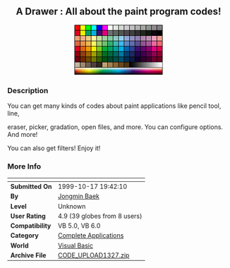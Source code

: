 ﻿<div align="center">

## A Drawer : All about the paint program codes\!

<img src="PickBoard.jpg">
</div>

### Description

You can get many kinds of codes about paint applications like pencil tool, line,

eraser, picker, gradation, open files, and more. You can configure options. And more!

You can also get filters! Enjoy it!
 
### More Info
 


<span>             |<span>
---                |---
**Submitted On**   |1999-10-17 19:42:10
**By**             |[Jongmin Baek](https://github.com/Planet-Source-Code/PSCIndex/blob/master/ByAuthor/jongmin-baek.md)
**Level**          |Unknown
**User Rating**    |4.9 (39 globes from 8 users)
**Compatibility**  |VB 5\.0, VB 6\.0
**Category**       |[Complete Applications](https://github.com/Planet-Source-Code/PSCIndex/blob/master/ByCategory/complete-applications__1-27.md)
**World**          |[Visual Basic](https://github.com/Planet-Source-Code/PSCIndex/blob/master/ByWorld/visual-basic.md)
**Archive File**   |[CODE\_UPLOAD1327\.zip](https://github.com/Planet-Source-Code/jongmin-baek-a-drawer-all-about-the-paint-program-codes__1-4079/archive/master.zip)








